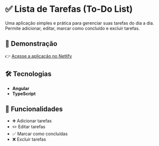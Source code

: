 # ✅ Lista de Tarefas (To-Do List)

Uma aplicação simples e prática para gerenciar suas tarefas do dia a dia.  
Permite adicionar, editar, marcar como concluído e excluir tarefas.

## 🚀 Demonstração

👉 [Acesse a aplicação no Netlify](todolists00.netlify.app)


## 🛠️ Tecnologias
- **Angular**  
- **TypeScript**  

## 🎯 Funcionalidades
- ➕ Adicionar tarefas  
- ✏️ Editar tarefas  
- ✅ Marcar como concluídas  
- ❌ Excluir tarefas  
